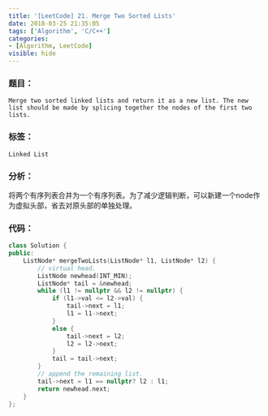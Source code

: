 ```yaml
---
title: '[LeetCode] 21. Merge Two Sorted Lists'
date: 2018-03-25 21:35:05
tags: ['Algorithm', 'C/C++']
categories:
- [Algorithm, LeetCode]
visible: hide
---
```


### 题目：

    Merge two sorted linked lists and return it as a new list. The new list should be made by splicing together the nodes of the first two lists.

### 标签：
`Linked List`

### 分析：
将两个有序列表合并为一个有序列表。为了减少逻辑判断，可以新建一个node作为虚拟头部，省去对原头部的单独处理。

### 代码：
``` c++
class Solution {
public:
    ListNode* mergeTwoLists(ListNode* l1, ListNode* l2) {
        // virtual head.
        ListNode newhead(INT_MIN);
        ListNode* tail = &newhead;
        while (l1 != nullptr && l2 != nullptr) {
            if (l1->val <= l2->val) {
                tail->next = l1;
                l1 = l1->next;
            }
            else {
                tail->next = l2;
                l2 = l2->next;
            }
            tail = tail->next;
        }
        // append the remaining list.
        tail->next = l1 == nullptr? l2 : l1;
        return newhead.next;
    }
};
```


